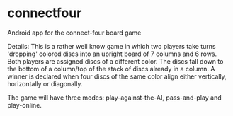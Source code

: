# connectfour
Android app for the connect-four board game

Details:
This is a rather well know game in which two players take turns 'dropping' colored discs into an upright board of 7 columns and 6 rows. Both players are assigned discs of a different color. The discs fall down to the bottom of a column/top of the stack of discs already in a column. A winner is declared when four discs of the same color align either vertically, horizontally or diagonally.

The game will have three modes: play-against-the-AI, pass-and-play and play-online. 
